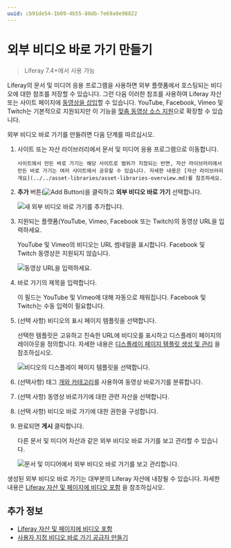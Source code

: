```yaml
---
uuid: cb91de54-1b09-4b55-88db-7e69a9e98822
---
```


# 외부 비디오 바로 가기 만들기

> Liferay 7.4+에서 사용 가능

Liferay의 문서 및 미디어 응용 프로그램을 사용하면 외부 플랫폼에서 호스팅되는 비디오에 대한 참조를 저장할 수 있습니다. 그런 다음 이러한 참조를 사용하여 Liferay 자산 또는 사이트 페이지에 [동영상을 삽입](./embedding-videos-into-liferay-assets-and-pages.md)할 수 있습니다. YouTube, Facebook, Vimeo 및 Twitch는 기본적으로 지원되지만 이 기능을 [맞춤 동영상 소스 지원](../developer-guide/creating-video-shortcut-providers.md)으로 확장할 수 있습니다.

외부 비디오 바로 가기를 만들려면 다음 단계를 따르십시오.

1. 사이트 또는 자산 라이브러리에서 문서 및 미디어 응용 프로그램으로 이동합니다. 

   ```{note}
   사이트에서 만든 바로 가기는 해당 사이트로 범위가 지정되는 반면, 자산 라이브러리에서 만든 바로 가기는 여러 사이트에서 공유할 수 있습니다. 자세한 내용은 [자산 라이브러리 개요](../../asset-libraries/asset-libraries-overview.md)를 참조하세요.
   ```

2. **추가** 버튼(![Add Button](../../../images/icon-add.png))을 클릭하고 **외부 비디오 바로 가기** 선택합니다.
   
   ![새 외부 비디오 바로 가기를 추가합니다.](./creating-external-video-shortcuts/images/01.png)

3. 지원되는 플랫폼(YouTube, Vimeo, Facebook 또는 Twitch)의 동영상 URL을 입력하세요.
   
   YouTube 및 Vimeo의 비디오는 URL 썸네일을 표시합니다. Facebook 및 Twitch 동영상은 지원되지 않습니다.
   
   ![동영상 URL을 입력하세요.](./creating-external-video-shortcuts/images/02.png)

4. 바로 가기의 제목을 입력합니다.
   
   이 필드는 YouTube 및 Vimeo에 대해 자동으로 채워집니다. Facebook 및 Twitch는 수동 입력이 필요합니다.

5. (선택 사항) 비디오의 표시 페이지 템플릿을 선택합니다.
   
   선택한 템플릿은 고유하고 친숙한 URL에 비디오를 표시하고 디스플레이 페이지의 레이아웃을 정의합니다. 자세한 내용은 [디스플레이 페이지 템플릿 생성 및 관리](../../../site-building/displaying-content/using-display-page-templates/creating-and-managing-display-page-templates.md) 을 참조하십시오.
   
   ![비디오의 디스플레이 페이지 템플릿을 선택합니다.](./creating-external-video-shortcuts/images/03.png)

6. (선택사항) 태그 [개와 카테고리](../../tags-and-categories/organizing-content-with-categories-and-tags.md)를 사용하여 동영상 바로가기를 분류합니다.

7. (선택 사항) 동영상 바로가기에 대한 관련 자산을 선택합니다.

8. (선택 사항) 비디오 바로 가기에 대한 권한을 구성합니다.

9. 완료되면 **게시** 클릭합니다.
   
   다른 문서 및 미디어 자산과 같은 외부 비디오 바로 가기를 보고 관리할 수 있습니다.
   
   ![문서 및 미디어에서 외부 비디오 바로 가기를 보고 관리합니다.](./creating-external-video-shortcuts/images/04.png)

생성된 외부 비디오 바로 가기는 대부분의 Liferay 자산에 내장될 수 있습니다. 자세한 내용은 [Liferay 자산 및 페이지에 비디오 포함](./embedding-videos-into-liferay-assets-and-pages.md) 을 참조하십시오.

## 추가 정보

* [Liferay 자산 및 페이지에 비디오 포함](./embedding-videos-into-liferay-assets-and-pages.md)
* [사용자 지정 비디오 바로 가기 공급자 만들기](../developer-guide/creating-video-shortcut-providers.md)
